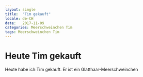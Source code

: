 ```yaml
---
layout: single
title:  "Tim gekauft"
locale: de-CH
date:   2017-11-09 
categories: Meerschweinchen Tim
tags: Meerschweinchen Tim
---
```

# Heute Tim gekauft

Heute habe ich Tim gekauft. Er ist ein Glatthaar-Meerschweinchen
